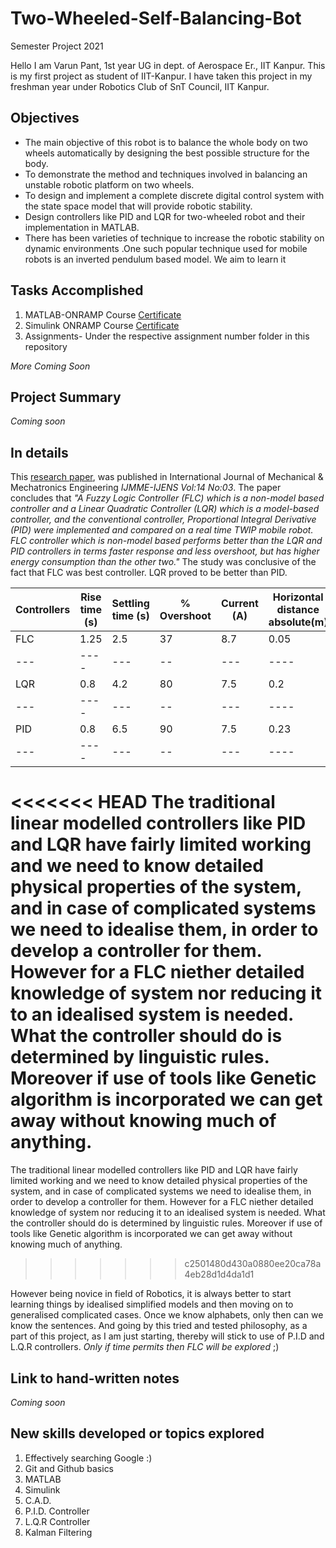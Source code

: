 # Two-Wheeled-Self-Balancing-Bot
Semester Project 2021

Hello I am Varun Pant, 1st year UG in dept. of Aerospace Er., IIT Kanpur. This is my first project as student of IIT-Kanpur. I have taken this project in my freshman year under Robotics Club of SnT Council, IIT Kanpur.

## Objectives
- The main objective of this robot is to balance the whole body on two wheels automatically by designing the best possible structure for the body.
- To demonstrate the method and techniques involved in balancing an unstable robotic platform on two wheels.
- To design and implement a complete discrete digital control system with the state space model that will provide robotic stability.
- Design controllers like PID and LQR for two-wheeled robot and their implementation in MATLAB.
- There has been varieties of technique to increase the robotic stability on dynamic environments .One such popular technique used for mobile robots is an inverted pendulum based model. We aim to learn it

## Tasks Accomplished
1. MATLAB-ONRAMP Course [Certificate](https://matlabacademy.mathworks.com/progress/share/certificate.html?id=e9756f63-a6e8-4a29-8bb4-162b6baf939f "View cerificate")
2. Simulink ONRAMP Course [Certificate](https://matlabacademy.mathworks.com/progress/share/certificate.html?id=13fc5e79-e49d-4fbf-b93d-39c0bcbb2199 "View certificate")
3. Assignments- Under the respective assignment number folder in this repository


_More Coming Soon_

## Project Summary
_Coming soon_

## In details
This [research paper](https://citeseerx.ist.psu.edu/viewdoc/download?doi=10.1.1.657.4398&rep=rep1&type=pdf), was published in International Journal of Mechanical & Mechatronics Engineering _IJMME-IJENS Vol:14 No:03_. The paper concludes that _"A Fuzzy Logic Controller (FLC) which is a non-model based controller and a Linear Quadratic Controller (LQR) which is a model-based controller, and the conventional controller, Proportional Integral Derivative (PID) were implemented and compared on a real time TWIP mobile robot. FLC controller which is non-model based performs better than the LQR and PID controllers in terms faster response and less overshoot, but has higher energy consumption than the other two."_ The study was conclusive of the fact that FLC was best controller. LQR proved to be better than PID.

|**Controllers**|**Rise time (s)**|**Settling time (s)**|**% Overshoot**|**Current (A)**|**Horizontal distance absolute(m)**|
|---|----|---|--|---|----|
|FLC|1.25|2.5|37|8.7|0.05|
|---|----|---|--|---|----|
|LQR|0.8|4.2|80|7.5|0.2|
|---|----|---|--|---|----|
|PID|0.8|6.5|90|7.5|0.23|
|---|----|---|--|---|----|

<<<<<<< HEAD
The traditional linear modelled controllers like PID and LQR have fairly limited working and we need to know detailed physical properties of the system, and in case of complicated systems we need to idealise them, in order to develop a controller for them. However for a FLC niether detailed knowledge of system nor reducing it to an idealised system is needed. What the controller should do is determined by linguistic rules. Moreover if use of tools like Genetic algorithm is incorporated we can get away without knowing much of anything.
=======
The traditional linear modelled controllers like PID and LQR have fairly limited working and we need to know detailed physical properties of the system, and in case of complicated systems we need to idealise them, in order to develop a controller for them. However for a FLC niether detailed knowledge of system nor reducing it to an idealised system is needed. What the controller should do is determined by linguistic rules. Moreover if use of tools like Genetic algorithm is incorporated we can get away without knowing much of anything. 
>>>>>>> c2501480d430a0880ee20ca78a4eb28d1d4da1d1

However being novice in field of Robotics, it is always better to start learning things by idealised simplified models and then moving on to generalised complicated cases. Once we know alphabets, only then can we know the sentences. And going by this tried and tested philosophy, as a part of this project, as I am just starting, thereby will stick to use of P.I.D and L.Q.R controllers. _Only if time permits then FLC will be explored_ ;)

## Link to hand-written notes
_Coming soon_

## New skills developed or topics explored
1. Effectively searching Google :)
2. Git and Github basics
3. MATLAB
4. Simulink
5. C.A.D.
6. P.I.D. Controller
7. L.Q.R Controller
8. Kalman Filtering
